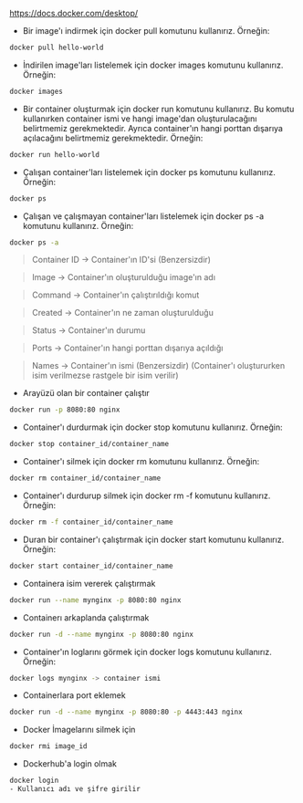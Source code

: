 https://docs.docker.com/desktop/

- Bir image'ı indirmek için docker pull komutunu kullanırız. Örneğin:
```bash
docker pull hello-world
```

- İndirilen image'ları listelemek için docker images komutunu kullanırız. Örneğin:
```bash
docker images
```


- Bir container oluşturmak için docker run komutunu kullanırız. Bu komutu kullanırken container ismi ve hangi image'dan oluşturulacağını belirtmemiz gerekmektedir. Ayrıca container'ın hangi porttan dışarıya açılacağını belirtmemiz gerekmektedir. Örneğin:
```bash
docker run hello-world
```

- Çalışan container'ları listelemek için docker ps komutunu kullanırız. Örneğin:
```bash
docker ps
```

- Çalışan ve çalışmayan container'ları listelemek için docker ps -a komutunu kullanırız. Örneğin:
```bash
docker ps -a
```
> Container ID -> Container'ın ID'si (Benzersizdir)

> Image -> Container'ın oluşturulduğu image'ın adı

> Command -> Container'ın çalıştırıldığı komut

> Created -> Container'ın ne zaman oluşturulduğu

> Status -> Container'ın durumu

> Ports -> Container'ın hangi porttan dışarıya açıldığı

> Names -> Container'ın ismi (Benzersizdir) (Container'ı oluştururken isim verilmezse rastgele bir isim verilir)



- Arayüzü olan bir container çalıştır
```bash
docker run -p 8080:80 nginx
```

- Container'ı durdurmak için docker stop komutunu kullanırız. Örneğin:
```bash
docker stop container_id/container_name
```

- Container'ı silmek için docker rm komutunu kullanırız. Örneğin:
```bash
docker rm container_id/container_name
```

- Container'ı durdurup silmek için docker rm -f komutunu kullanırız. Örneğin:
```bash
docker rm -f container_id/container_name
```


- Duran bir container'ı çalıştırmak için docker start komutunu kullanırız. Örneğin:
```bash
docker start container_id/container_name
```

- Containera isim vererek çalıştırmak
```bash
docker run --name mynginx -p 8080:80 nginx
```

- Containerı arkaplanda çalıştırmak
```bash
docker run -d --name mynginx -p 8080:80 nginx
```

- Container'ın loglarını görmek için docker logs komutunu kullanırız. Örneğin:
```bash
docker logs mynginx -> container ismi
```

- Containerlara port eklemek
```bash
docker run -d --name mynginx -p 8080:80 -p 4443:443 nginx
```

- Docker İmagelarını silmek için
```bash
docker rmi image_id
```

- Dockerhub'a login olmak
```bash
docker login
- Kullanıcı adı ve şifre girilir
```

